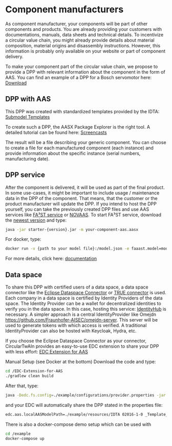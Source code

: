 # Component manufacturers

As component manufacturer, your components will be part of other components and products. You are already providing your customers with documentations, manuals, data sheets and technical details.
To incentivize a circular value chain, you might already provide details about material composition, material origins and disassembly instructions. However, this information is probably only available on your website or part of component delivery.

To make your component part of the circular value chain, we propose to provide a DPP with relevant information about the component in the form of AAS.
You can find an example of a DPP for a Bosch servomotor here: [Download](https://market.aas-suite.com/api/Vws/download?id=38)

## DPP with AAS
This DPP was created with standardized templates provided by the IDTA: [Submodel Templates](https://industrialdigitaltwin.org/en/content-hub/submodels)

To create such a DPP, the AASX Package Explorer is the right tool. A detailed tutorial can be found here: [Screencasts](https://admin-shell-io.com/screencasts/)

The result will be a file describing your generic component. You can choose to create a file for each manufactured component (each instance) and provide information about the specific instance (serial numbers, manufacturing date).

## DPP service 
After the component is delivered, it will be used as part of the final product. In some use-cases, it might be important to include usage / maintenance data in the DPP of the component. That means, that the customer or the product manufacturer will update the DPP.
If you intend to host the DPP yourself, you can take the previously created DPP files and use AAS services like [FA³ST service](https://github.com/FraunhoferIOSB/FAAAST-Service) or [NOVAAS](https://gitlab.com/novaas/catalog/nova-school-of-science-and-technology/novaas).
To start FA³ST service, download the [newest version](https://repo1.maven.org/maven2/de/fraunhofer/iosb/ilt/faaast/service/starter/1.0.1/starter-1.0.1.jar) and type:
```sh
java -jar starter-{version}.jar -m your-component-aas.aasx
```
For docker, type:
```sh
docker run -v {path to your model file}:/model.json -e faaast.model=model.json fraunhoferiosb/faaast-service
```
For more details, click here: [documentation](https://faaast-service.readthedocs.io/en/latest/basics/usage.html)

## Data space 
To share this DPP with certified users of a data space, a data space connector like the [Eclipse Dataspace Connector](https://github.com/eclipse-edc/Connector) or [TRUE connector](https://github.com/Engineering-Research-and-Development/true-connector) is used.
Each company in a data space is certified by Identity Providers of the data space. The Identity Provider can be a wallet for decentralized identities to verify you in the data space. In this case, hosting this service: [IdentityHub](https://github.com/eclipse-edc/IdentityHub) is necessary. A simpler approach is a central IdentityProvider like Omejdn https://github.com/Fraunhofer-AISEC/omejdn-server. This server will be used to generate tokens with which access is verified. A traditional IdentityProvider can also be hosted with Keycloak, Hydra, etc.

If you choose the Eclipse Dataspace Connector as your connector, CircularTwAIn provides an easy-to-use EDC extension to share your DPP with less effort:
[EDC Extension for AAS](https://github.com/Circular-TwAIn/EDC-Extension-for-AAS)

Manual Setup (see Docker at the bottom)
Download the code and type:
```sh
cd /EDC-Extension-for-AAS
./gradlew clean build
```

After that, type:
```sh
java -Dedc.fs.config=./example/configurations/provider.properties -jar ./example/build/libs/dataspace-connector.jar
```
and your EDC will automatically share the DPP stated in the properties file:
```sh
edc.aas.localAASModelPath=./example/resources/IDTA 02016-1-0 _Template_ControlComponentInstance.aasx
```

There is also a docker-compose demo setup which can be used with
```sh
cd /example
docker-compose up
``` 
